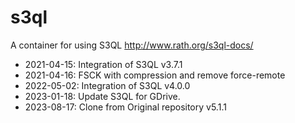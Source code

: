 # s3ql

A container for using S3QL <http://www.rath.org/s3ql-docs/>

- 2021-04-15: Integration of S3QL v3.7.1
- 2021-04-16: FSCK with compression and remove force-remote
- 2022-05-02: Integration of S3QL v4.0.0
- 2023-01-18: Update S3QL for GDrive.
- 2023-08-17: Clone from Original repository v5.1.1

